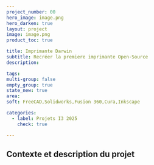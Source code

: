 ```yaml
---
project_number: 00
hero_image: image.png
hero_darken: true
layout: project
image: image.png
product_toc: true

title: Imprimante Darwin
subtitle: Recréer la premiere imprimante Open-Source
description: 

tags: 
multi-group: false
empty_group: true
state_new: true
area: 
soft: FreeCAD,Solidworks,Fusion 360,Cura,Inkscape

categories:
  - label: Projets I3 2025
    check: true

---
```


## Contexte et description du projet

